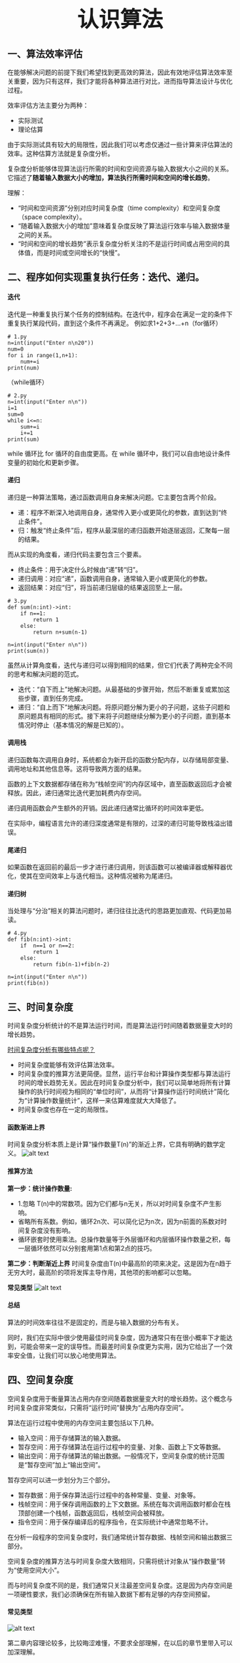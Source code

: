 # <center><font face="楷体" size=10>认识算法</font></center>

## 一、算法效率评估
在能够解决问题的前提下我们希望找到更高效的算法，因此有效地评估算法效率至关重要，因为只有这样，我们才能将各种算法进行对比，进而指导算法设计与优化过程。

效率评估方法主要分为两种：
- 实际测试
- 理论估算
  
由于实际测试具有较大的局限性，因此我们可以考虑仅通过一些计算来评估算法的效率。这种估算方法就是复杂度分析。

复杂度分析能够体现算法运行所需的时间和空间资源与输入数据大小之间的关系。它描述了**随着输入数据大小的增加，算法执行所需时间和空间的增长趋势**。

理解：
- “时间和空间资源”分别对应时间复杂度（time complexity）和空间复杂度（space complexity）。
- “随着输入数据大小的增加”意味着复杂度反映了算法运行效率与输入数据体量之间的关系。
- “时间和空间的增长趋势”表示复杂度分析关注的不是运行时间或占用空间的具体值，而是时间或空间增长的“快慢”。
  
## 二、程序如何实现重复执行任务：迭代、递归。
#### 迭代
迭代是一种重复执行某个任务的控制结构。在迭代中，程序会在满足一定的条件下重复执行某段代码，直到这个条件不再满足。
例如求1+2+3+...+n（for循环）
```
# 1.py
n=int(input("Enter n\n20"))
num=0
for i in range(1,n+1):
    num+=i
print(num)
```
（while循环）
```
# 2.py
n=int(input("Enter n\n"))
i=1
sum=0
while i<=n:
    sum+=i
    i+=1
print(sum)
```
while 循环比 for 循环的自由度更高。在 while 循环中，我们可以自由地设计条件变量的初始化和更新步骤。
#### 递归
递归是一种算法策略，通过函数调用自身来解决问题。它主要包含两个阶段。

- 递：程序不断深入地调用自身，通常传入更小或更简化的参数，直到达到“终止条件”。
- 归：触发“终止条件”后，程序从最深层的递归函数开始逐层返回，汇聚每一层的结果。

而从实现的角度看，递归代码主要包含三个要素。
- 终止条件：用于决定什么时候由“递”转“归”。
- 递归调用：对应“递”，函数调用自身，通常输入更小或更简化的参数。
- 返回结果：对应“归”，将当前递归层级的结果返回至上一层。
```
# 3.py
def sum(n:int)->int:
    if n==1:
        return 1
    else:
        return n+sum(n-1)
    
n=int(input("Enter n\n"))
print(sum(n))
```
虽然从计算角度看，迭代与递归可以得到相同的结果，但它们代表了两种完全不同的思考和解决问题的范式。

- 迭代：“自下而上”地解决问题。从最基础的步骤开始，然后不断重复或累加这些步骤，直到任务完成。
- 递归：“自上而下”地解决问题。将原问题分解为更小的子问题，这些子问题和原问题具有相同的形式。接下来将子问题继续分解为更小的子问题，直到基本情况时停止（基本情况的解是已知的）。
  
#### 调用栈
递归函数每次调用自身时，系统都会为新开启的函数分配内存，以存储局部变量、调用地址和其他信息等。这将导致两方面的结果。

函数的上下文数据都存储在称为“栈帧空间”的内存区域中，直至函数返回后才会被释放。因此，递归通常比迭代更加耗费内存空间。

递归调用函数会产生额外的开销。因此递归通常比循环的时间效率更低。

在实际中，编程语言允许的递归深度通常是有限的，过深的递归可能导致栈溢出错误。
#### 尾递归
如果函数在返回前的最后一步才进行递归调用，则该函数可以被编译器或解释器优化，使其在空间效率上与迭代相当。这种情况被称为尾递归。
#### 递归树
当处理与“分治”相关的算法问题时，递归往往比迭代的思路更加直观、代码更加易读。
```
# 4.py
def fib(n:int)->int:
    if  n==1 or n==2:
        return 1
    else:
        return fib(n-1)+fib(n-2)
    
n=int(input("Enter n\n"))
print(fib(n))
```
## 三、时间复杂度
时间复杂度分析统计的不是算法运行时间，而是算法运行时间随着数据量变大时的增长趋势。

<u>时间复杂度分析有哪些特点呢？</u>

- 时间复杂度能够有效评估算法效率。
- 时间复杂度的推算方法更简便。显然，运行平台和计算操作类型都与算法运行时间的增长趋势无关。因此在时间复杂度分析中，我们可以简单地将所有计算操作的执行时间视为相同的“单位时间”，从而将“计算操作运行时间统计”简化为“计算操作数量统计”，这样一来估算难度就大大降低了。
- 时间复杂度也存在一定的局限性。

#### 函数渐进上界
时间复杂度分析本质上是计算“操作数量T(n)”的渐近上界，它具有明确的数学定义。
![alt text](Images/2-1.png)


#### 推算方法
**第一步：统计操作数量:**
- 1.忽略 T(n)中的常数项。因为它们都与n无关，所以对时间复杂度不产生影响。
- 省略所有系数。例如，循环2n次、可以简化记为n次，因为n前面的系数对时间复杂度没有影响。
- 循环嵌套时使用乘法。总操作数量等于外层循环和内层循环操作数量之积，每一层循环依然可以分别套用第1点和第2点的技巧。

**第二步：判断渐近上界**
时间复杂度由T(n)中最高阶的项来决定。这是因为在n趋于无穷大时，最高阶的项将发挥主导作用，其他项的影响都可以忽略。

**常见类型**
![alt text](Images/2-2.png)

#### 总结
算法的时间效率往往不是固定的，而是与输入数据的分布有关。

同时，我们在实际中很少使用最佳时间复杂度，因为通常只有在很小概率下才能达到，可能会带来一定的误导性。而最差时间复杂度更为实用，因为它给出了一个效率安全值，让我们可以放心地使用算法。

## 四、空间复杂度
空间复杂度用于衡量算法占用内存空间随着数据量变大时的增长趋势。这个概念与时间复杂度非常类似，只需将“运行时间”替换为“占用内存空间”。

算法在运行过程中使用的内存空间主要包括以下几种。
- 输入空间：用于存储算法的输入数据。
- 暂存空间：用于存储算法在运行过程中的变量、对象、函数上下文等数据。
- 输出空间：用于存储算法的输出数据。一般情况下，空间复杂度的统计范围是“暂存空间”加上“输出空间”。

暂存空间可以进一步划分为三个部分。

- 暂存数据：用于保存算法运行过程中的各种常量、变量、对象等。
- 栈帧空间：用于保存调用函数的上下文数据。系统在每次调用函数时都会在栈顶部创建一个栈帧，函数返回后，栈帧空间会被释放。
- 指令空间：用于保存编译后的程序指令，在实际统计中通常忽略不计。

在分析一段程序的空间复杂度时，我们通常统计暂存数据、栈帧空间和输出数据三部分。

空间复杂度的推算方法与时间复杂度大致相同，只需将统计对象从“操作数量”转为“使用空间大小”。

而与时间复杂度不同的是，我们通常只关注最差空间复杂度。这是因为内存空间是一项硬性要求，我们必须确保在所有输入数据下都有足够的内存空间预留。
#### 常见类型
![alt text](Images/2-3.png)

第二章内容理论较多，比较晦涩难懂，不要求全部理解，在以后的章节里带入可以加深理解。